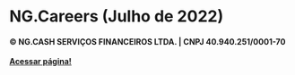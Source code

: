 # NG.Careers (Julho de 2022)
#### © NG.CASH SERVIÇOS FINANCEIROS LTDA. | CNPJ 40.940.251/0001-70
**[Acessar página!](https://ngcarreiras.vercel.app/)**
